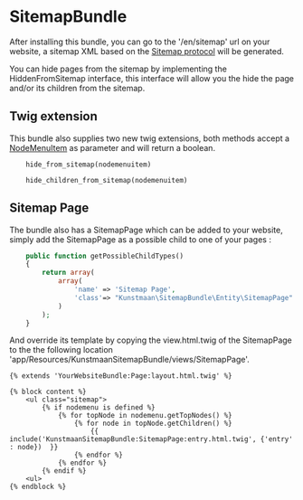 # SitemapBundle

After installing this bundle, you can go to the '/en/sitemap' url on your website, a sitemap XML based on the [Sitemap protocol](http://www.sitemaps.org/protocol.html) will be generated.

You can hide pages from the sitemap by implementing the HiddenFromSitemap interface, this interface will allow you the hide the page and/or its children from the sitemap.

## Twig extension

This bundle also supplies two new twig extensions, both methods accept a [NodeMenuItem](https://github.com/Kunstmaan/KunstmaanNodeBundle/blob/master/Helper/NodeMenuItem.php) as parameter and will return a boolean.

```
    hide_from_sitemap(nodemenuitem)
```

```
    hide_children_from_sitemap(nodemenuitem)
```
## Sitemap Page

The bundle also has a SitemapPage which can be added to your website, simply add the SitemapPage as a possible child to one of your pages :

```PHP
    public function getPossibleChildTypes()
    {
        return array(
            array(
                'name' => 'Sitemap Page',
                'class'=> "Kunstmaan\SitemapBundle\Entity\SitemapPage"
            )
        );
    }
```
And override its template by copying the view.html.twig of the SitemapPage to the the following location 'app/Resources/KunstmaanSitemapBundle/views/SitemapPage'.

```twig
{% extends 'YourWebsiteBundle:Page:layout.html.twig' %}

{% block content %}
    <ul class="sitemap">
        {% if nodemenu is defined %}
            {% for topNode in nodemenu.getTopNodes() %}
                {% for node in topNode.getChildren() %}
                    {{ include('KunstmaanSitemapBundle:SitemapPage:entry.html.twig', {'entry' : node})  }}
                {% endfor %}
            {% endfor %}
        {% endif %}
    <ul>
{% endblock %}